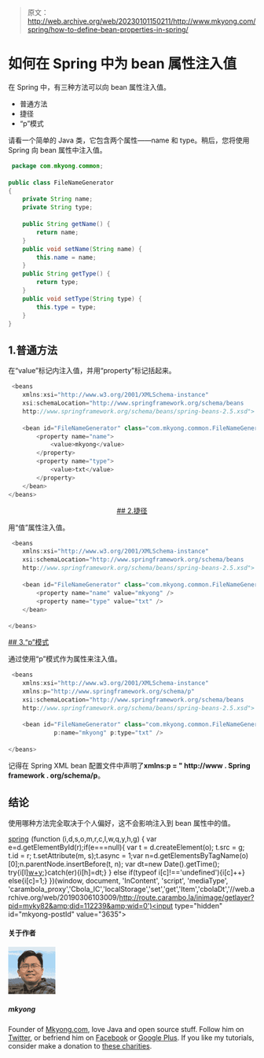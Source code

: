 > 原文：<http://web.archive.org/web/20230101150211/http://www.mkyong.com/spring/how-to-define-bean-properties-in-spring/>

# 如何在 Spring 中为 bean 属性注入值

在 Spring 中，有三种方法可以向 bean 属性注入值。

*   普通方法
*   捷径
*   “p”模式

请看一个简单的 Java 类，它包含两个属性——name 和 type。稍后，您将使用 Spring 向 bean 属性中注入值。

```java
 package com.mkyong.common;

public class FileNameGenerator 
{
	private String name;
	private String type;

	public String getName() {
		return name;
	}
	public void setName(String name) {
		this.name = name;
	}
	public String getType() {
		return type;
	}
	public void setType(String type) {
		this.type = type;
	}
} 
```

## 1.普通方法

在“value”标记内注入值，并用“property”标记括起来。

```java
 <beans 
	xmlns:xsi="http://www.w3.org/2001/XMLSchema-instance"
	xsi:schemaLocation="http://www.springframework.org/schema/beans
	http://www.springframework.org/schema/beans/spring-beans-2.5.xsd">

	<bean id="FileNameGenerator" class="com.mkyong.common.FileNameGenerator">
		<property name="name">
			<value>mkyong</value>
		</property>
		<property name="type">
			<value>txt</value>
		</property>
	</bean>
</beans> 
```

 <ins class="adsbygoogle" style="display:block; text-align:center;" data-ad-format="fluid" data-ad-layout="in-article" data-ad-client="ca-pub-2836379775501347" data-ad-slot="6894224149">## 2.捷径

用“值”属性注入值。

```java
 <beans 
	xmlns:xsi="http://www.w3.org/2001/XMLSchema-instance"
	xsi:schemaLocation="http://www.springframework.org/schema/beans
	http://www.springframework.org/schema/beans/spring-beans-2.5.xsd">

	<bean id="FileNameGenerator" class="com.mkyong.common.FileNameGenerator">
		<property name="name" value="mkyong" />
		<property name="type" value="txt" />
	</bean>

</beans> 
```

 <ins class="adsbygoogle" style="display:block" data-ad-client="ca-pub-2836379775501347" data-ad-slot="8821506761" data-ad-format="auto" data-ad-region="mkyongregion">## 3.“p”模式

通过使用“p”模式作为属性来注入值。

```java
 <beans 
	xmlns:xsi="http://www.w3.org/2001/XMLSchema-instance"
	xmlns:p="http://www.springframework.org/schema/p"
	xsi:schemaLocation="http://www.springframework.org/schema/beans
	http://www.springframework.org/schema/beans/spring-beans-2.5.xsd">

	<bean id="FileNameGenerator" class="com.mkyong.common.FileNameGenerator" 
             p:name="mkyong" p:type="txt" />

</beans> 
```

记得在 Spring XML bean 配置文件中声明了**xmlns:p = " http://www . Spring framework . org/schema/p**。

## 结论

使用哪种方法完全取决于个人偏好，这不会影响注入到 bean 属性中的值。

[spring](http://web.archive.org/web/20190306103009/http://www.mkyong.com/tag/spring/)</ins></ins>![](img/f0cea67eaa61eaca85a4c5724387b00b.png) (function (i,d,s,o,m,r,c,l,w,q,y,h,g) { var e=d.getElementById(r);if(e===null){ var t = d.createElement(o); t.src = g; t.id = r; t.setAttribute(m, s);t.async = 1;var n=d.getElementsByTagName(o)[0];n.parentNode.insertBefore(t, n); var dt=new Date().getTime(); try{i[l][w+y](h,i[l][q+y](h)+'&amp;'+dt);}catch(er){i[h]=dt;} } else if(typeof i[c]!=='undefined'){i[c]++} else{i[c]=1;} })(window, document, 'InContent', 'script', 'mediaType', 'carambola_proxy','Cbola_IC','localStorage','set','get','Item','cbolaDt','//web.archive.org/web/20190306103009/http://route.carambo.la/inimage/getlayer?pid=myky82&amp;did=112239&amp;wid=0')<input type="hidden" id="mkyong-postId" value="3635">

#### 关于作者

![author image](img/93d1ff22b47e90062fe69cfb7a2ca017.png)

##### mkyong

Founder of [Mkyong.com](http://web.archive.org/web/20190306103009/http://mkyong.com/), love Java and open source stuff. Follow him on [Twitter](http://web.archive.org/web/20190306103009/https://twitter.com/mkyong), or befriend him on [Facebook](http://web.archive.org/web/20190306103009/http://www.facebook.com/java.tutorial) or [Google Plus](http://web.archive.org/web/20190306103009/https://plus.google.com/110948163568945735692?rel=author). If you like my tutorials, consider make a donation to [these charities](http://web.archive.org/web/20190306103009/http://www.mkyong.com/blog/donate-to-charity/).